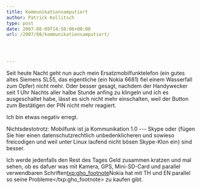 ```yaml
---
title: Kommunikationsamputiert
author: Patrick Kollitsch
type: post
date: 2007-08-09T14:50:06+00:00
url: /2007/08/kommunikationsamputiert/




---
```

Seit heute Nacht geht nun auch mein Ersatzmobilfunktelefon (ein gutes altes Siemens SL55, das eigentliche (ein Nokia 6681) fiel einem Wasserfall zum Opfer) nicht mehr. Oder besser gesagt, nachdem der Handywecker seit 1 Uhr Nachts aller halbe Stunde anfing zu klingeln und ich es ausgeschaltet habe, lässt es sich nicht mehr einschalten, weil der Button zum Bestätigen der <span class="caps">PIN</span> nicht mehr reagiert. 

Ich bin etwas negativ erregt.

Nichtsdestotrotz: Mobilfunk ist ja Kommunikation 1.0 --- Skype oder {fügen Sie hier einen datenschutzrechtlich unbedenklicheren und sowieso freicodigen und weil unter Linux laufend nicht bösen Skype-Klon ein} sind besser. 

Ich werde jedenfalls den Rest des Tages Geld zusammen kratzen und mal sehen, ob es dafuer was mit Kamera, <span class="caps">GPS</span>, Mini-SD-Card und parallel verwendbaren Schriften<txp:gho_footnote>Nokia hat mit TH und EN parallel so seine Probleme</txp:gho_footnote> zu kaufen gibt.
